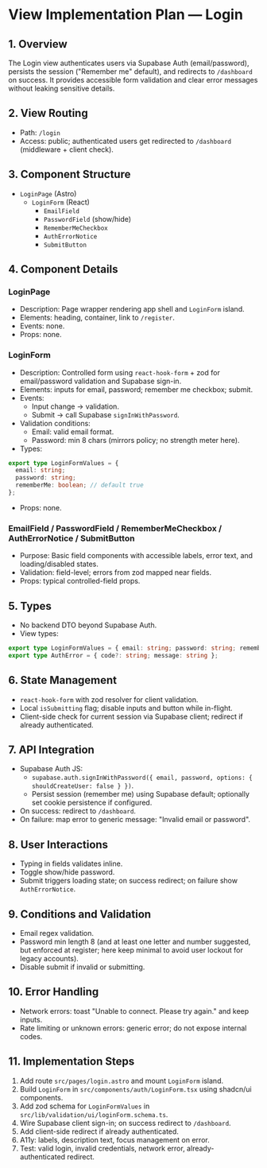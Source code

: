 # View Implementation Plan — Login

## 1. Overview

The Login view authenticates users via Supabase Auth (email/password), persists the session ("Remember me" default), and redirects to `/dashboard` on success. It provides accessible form validation and clear error messages without leaking sensitive details.

## 2. View Routing

- Path: `/login`
- Access: public; authenticated users get redirected to `/dashboard` (middleware + client check).

## 3. Component Structure

- `LoginPage` (Astro)
  - `LoginForm` (React)
    - `EmailField`
    - `PasswordField` (show/hide)
    - `RememberMeCheckbox`
    - `AuthErrorNotice`
    - `SubmitButton`

## 4. Component Details

### LoginPage

- Description: Page wrapper rendering app shell and `LoginForm` island.
- Elements: heading, container, link to `/register`.
- Events: none.
- Props: none.

### LoginForm

- Description: Controlled form using `react-hook-form` + zod for email/password validation and Supabase sign-in.
- Elements: inputs for email, password; remember me checkbox; submit.
- Events:
  - Input change → validation.
  - Submit → call Supabase `signInWithPassword`.
- Validation conditions:
  - Email: valid email format.
  - Password: min 8 chars (mirrors policy; no strength meter here).
- Types:

```ts
export type LoginFormValues = {
  email: string;
  password: string;
  rememberMe: boolean; // default true
};
```

- Props: none.

### EmailField / PasswordField / RememberMeCheckbox / AuthErrorNotice / SubmitButton

- Purpose: Basic field components with accessible labels, error text, and loading/disabled states.
- Validation: field-level; errors from zod mapped near fields.
- Props: typical controlled-field props.

## 5. Types

- No backend DTO beyond Supabase Auth.
- View types:

```ts
export type LoginFormValues = { email: string; password: string; rememberMe: boolean };
export type AuthError = { code?: string; message: string };
```

## 6. State Management

- `react-hook-form` with zod resolver for client validation.
- Local `isSubmitting` flag; disable inputs and button while in-flight.
- Client-side check for current session via Supabase client; redirect if already authenticated.

## 7. API Integration

- Supabase Auth JS:
  - `supabase.auth.signInWithPassword({ email, password, options: { shouldCreateUser: false } })`.
  - Persist session (remember me) using Supabase default; optionally set cookie persistence if configured.
- On success: redirect to `/dashboard`.
- On failure: map error to generic message: "Invalid email or password".

## 8. User Interactions

- Typing in fields validates inline.
- Toggle show/hide password.
- Submit triggers loading state; on success redirect; on failure show `AuthErrorNotice`.

## 9. Conditions and Validation

- Email regex validation.
- Password min length 8 (and at least one letter and number suggested, but enforced at register; here keep minimal to avoid user lockout for legacy accounts).
- Disable submit if invalid or submitting.

## 10. Error Handling

- Network errors: toast "Unable to connect. Please try again." and keep inputs.
- Rate limiting or unknown errors: generic error; do not expose internal codes.

## 11. Implementation Steps

1. Add route `src/pages/login.astro` and mount `LoginForm` island.
2. Build `LoginForm` in `src/components/auth/LoginForm.tsx` using shadcn/ui components.
3. Add zod schema for `LoginFormValues` in `src/lib/validation/ui/loginForm.schema.ts`.
4. Wire Supabase client sign-in; on success redirect to `/dashboard`.
5. Add client-side redirect if already authenticated.
6. A11y: labels, description text, focus management on error.
7. Test: valid login, invalid credentials, network error, already-authenticated redirect.
